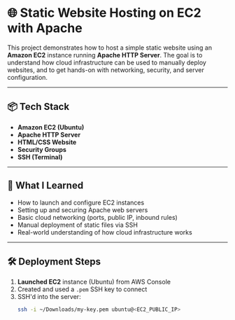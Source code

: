 # 🌐 Static Website Hosting on EC2 with Apache

This project demonstrates how to host a simple static website using an **Amazon EC2** instance running **Apache HTTP Server**. The goal is to understand how cloud infrastructure can be used to manually deploy websites, and to get hands-on with networking, security, and server configuration.

---

## 📦 Tech Stack

- **Amazon EC2 (Ubuntu)**
- **Apache HTTP Server**
- **HTML/CSS Website**
- **Security Groups**
- **SSH (Terminal)**

---

## 🧠 What I Learned

- How to launch and configure EC2 instances
- Setting up and securing Apache web servers
- Basic cloud networking (ports, public IP, inbound rules)
- Manual deployment of static files via SSH
- Real-world understanding of how cloud infrastructure works

---

## 🛠️ Deployment Steps

1. **Launched EC2** instance (Ubuntu) from AWS Console
2. Created and used a `.pem` SSH key to connect
3. SSH'd into the server:
   ```bash
   ssh -i ~/Downloads/my-key.pem ubuntu@<EC2_PUBLIC_IP>
